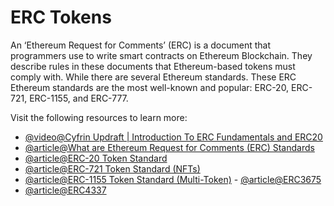 # ERC Tokens

An ‘Ethereum Request for Comments’ (ERC) is a document that programmers use to write smart contracts on Ethereum Blockchain. They describe rules in these documents that Ethereum-based tokens must comply with. While there are several Ethereum standards. These ERC Ethereum standards are the most well-known and popular: ERC-20, ERC-721, ERC-1155, and ERC-777.

Visit the following resources to learn more:

- [@video@Cyfrin Updraft | Introduction To ERC Fundamentals and ERC20](https://updraft.cyfrin.io/courses/advanced-foundry/How-to-create-an-erc20-crypto-currency/erc-and-erc20-fundamentals)
- [@article@What are Ethereum Request for Comments (ERC) Standards](https://dev.to/envoy_/ks-what-are-ethereum-request-for-comments-erc-standards-5f80)
- [@article@ERC-20 Token Standard](https://ethereum.org/en/developers/docs/standards/tokens/erc-20/)
- [@article@ERC-721 Token Standard (NFTs)](https://decrypt.co/resources/erc-721-ethereum-nft-token-standard)
- [@article@ERC-1155 Token Standard (Multi-Token)](https://decrypt.co/resources/what-is-erc-1155-ethereums-flexible-token-standard)
- [@article@ERC3675](https://www.cyfrin.io/glossary/erc-3675)
- [@article@ERC4337](https://www.cyfrin.io/glossary/erc-4337)

